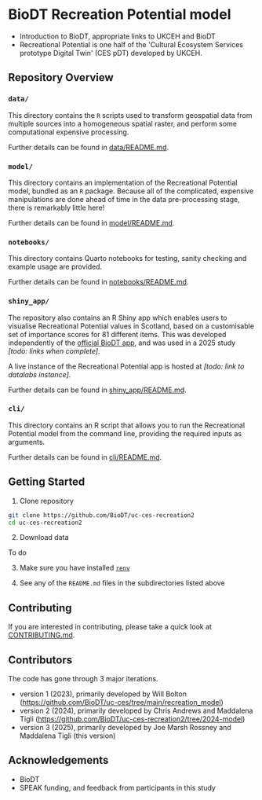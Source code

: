 # BioDT Recreation Potential model

- Introduction to BioDT, appropriate links to UKCEH and BioDT
- Recreational Potential is one half of the 'Cultural Ecosystem Services prototype Digital Twin' (CES pDT) developed by UKCEH.

## Repository Overview

### `data/`

This directory contains the `R` scripts used to transform geospatial data from multiple sources into a homogeneous spatial raster, and perform some computational expensive processing.

Further details can be found in [data/README.md](data/README.md).

### `model/`

This directory contains an implementation of the Recreational Potential model, bundled as an `R` package. Because all of the complicated, expensive manipulations are done ahead of time in the data pre-processing stage, there is remarkably little here!

Further details can be found in [model/README.md](model/README.md).

### `notebooks/`

This directory contains Quarto notebooks for testing, sanity checking and example usage are provided.

Further details can be found in [notebooks/README.md](notebooks/README.md).

### `shiny_app/`

The repository also contains an R Shiny app which enables users to visualise Recreational Potential values in Scotland, based on a customisable set of importance scores for 81 different items.
This was developed independently of the [official BioDT app](https://app.biodt.eu/app/biodtshiny), and was used in a 2025 study _\[todo: links when complete\]_.

A live instance of the Recreational Potential app is hosted at _\[todo: link to datalabs instance\]_.

Further details can be found in [shiny_app/README.md](shiny_app/README.md).

### `cli/`

This directory contains an R script that allows you to run the Recreational Potential model from the command line, providing the required inputs as arguments.

Further details can be found in [cli/README.md](cli/README.md).


## Getting Started

1. Clone repository

```sh
git clone https://github.com/BioDT/uc-ces-recreation2
cd uc-ces-recreation2
```

2. Download data

To do

3. Make sure you have installed [`renv`](https://rstudio.github.io/renv/)

4. See any of the `README.md` files in the subdirectories listed above

## Contributing

If you are interested in contributing, please take a quick look at [CONTRIBUTING.md](CONTRIBUTING.md).

## Contributors

The code has gone through 3 major iterations.

- version 1 (2023), primarily developed by Will Bolton (https://github.com/BioDT/uc-ces/tree/main/recreation_model)
- version 2 (2024), primarily developed by Chris Andrews and Maddalena Tigli (https://github.com/BioDT/uc-ces-recreation2/tree/2024-model)
- version 3 (2025), primarily developed by Joe Marsh Rossney and Maddalena Tigli (this version)


## Acknowledgements

- BioDT
- SPEAK funding, and feedback from participants in this study
